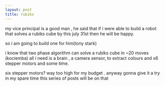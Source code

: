 ```yaml
---
layout: post
title: rubiks 
---
```


my vice principal is a good man , he said that if i were able to build a robot that solves a rubiks cube by this july 31st then 
he will be happy.

so i am going to build one for him(tony stark)


i know that two phase algorithm can solve a rubiks cube in ~20 moves (kociemba) all i need is a brain , a camera sensor,
to extract colours and x6 stepper motors and some time.


six stepper motors? way too high for my budget .
anyway gonna give it a try in my spare time this series of posts will be on that
